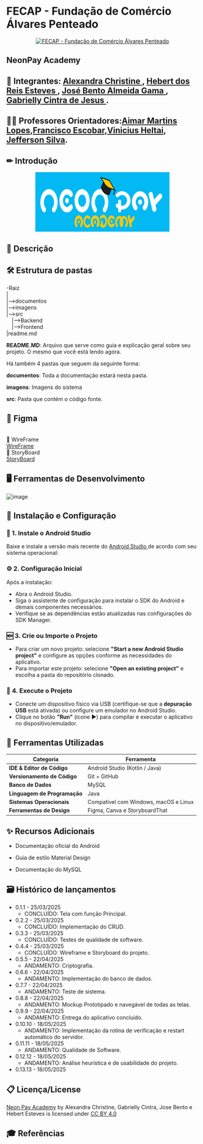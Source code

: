 # FECAP - Fundação de Comércio Álvares Penteado

<p align="center">
<a href= "https://www.fecap.br/"><img src="https://encrypted-tbn0.gstatic.com/images?q=tbn:ANd9GcRhZPrRa89Kma0ZZogxm0pi-tCn_TLKeHGVxywp-LXAFGR3B1DPouAJYHgKZGV0XTEf4AE&usqp=CAU" alt="FECAP - Fundação de Comércio Álvares Penteado" border="0"></a>
</p>


## NeonPay Academy

## 👥 Integrantes: <a href="https://www.linkedin.com/in/alexandra-christine-silva-590092257">Alexandra Christine </a>, <a href="https://linkedin.com/in/hebert-/">Hebert dos Reis Esteves	</a>, <a href="https://www.linkedin.com/in/jos%C3%A9-almeida-80063a256/">José Bento Almeida Gama </a>, <a href="https://www.linkedin.com/in/gabrielly-cintra/">Gabrielly Cintra de Jesus	</a>.


## 👨‍🏫 Professores Orientadores:<a href="https://www.linkedin.com/in/aimarlopes/">Aimar Martins Lopes</a>,<a href="https://www.linkedin.com/in/francisco-escobar/">Francisco Escobar</a>,<a href="https://www.linkedin.com/in/vheltai/">Vinicius Heltai</a>, <a href="https://www.linkedin.com/in/jefferson-o-silva/">Jefferson Silva</a>.

## ✏ Introdução



<div>
  <div align="center">
  <img src="https://github.com/2025-1-NADS3/Projeto1/blob/main/imagens/Logo.png" alt="ODS" border="0">
</div>
  
## 🔎 Descrição




## 🛠 Estrutura de pastas

-Raiz<br>
|<br>
|-->documentos<br>
|-->imagens<br>
|-->src<br>
  &emsp;|-->Backend<br>
  &emsp;|-->Frontend<br>
|readme.md<br>

<b>README.MD</b>: Arquivo que serve como guia e explicação geral sobre seu projeto. O mesmo que você está lendo agora.

Há também 4 pastas que seguem da seguinte forma:

<b>documentos</b>: Toda a documentação estará nesta pasta.

<b>imagens</b>: Imagens do sistema

<b>src</b>: Pasta que contém o código fonte.


## 📖 Figma
<br>🎨 WireFrame </br>
<a href="https://www.figma.com/design/fJi0BJh1UnpZ2pNsil4LDm/WireFrame--Grupo-1.?node-id=49-4&t=pewvPpg1QO1NQwo0-1">WireFrame </a>
<br>🎨 StoryBoard</br>
<a href="https://www.canva.com/design/DAGik0tm6I0/M8exD_9sd5LbMnnHM4bcGg/edit?utm_content=DAGik0tm6I0&utm_campaign=designshare&utm_medium=link2&utm_source=sharebutton">StoryBoard </a>



## 🖥️ Ferramentas de Desenvolvimento
![image](https://github.com/user-attachments/assets/2aa2c6fb-8556-4d25-ace6-b30d163f316d)





## 🚀 Instalação e Configuração

### 📲 1. Instale o Android Studio

Baixe e instale a versão mais recente do <a href="https://developer.android.com/studio"> Android Studio </a>  de acordo com seu sistema operacional:


### ⚙️ 2. Configuração Inicial

Após a instalação:
- Abra o Android Studio.
- Siga o assistente de configuração para instalar o SDK do Android e demais componentes necessários.
- Verifique se as dependências estão atualizadas nas configurações do SDK Manager.

### 🆕 3. Crie ou Importe o Projeto

- Para criar um novo projeto: selecione **"Start a new Android Studio project"** e configure as opções conforme as necessidades do aplicativo.
- Para importar este projeto: selecione **"Open an existing project"** e escolha a pasta do repositório clonado.

### 🏃 4. Execute o Projeto

- Conecte um dispositivo físico via USB (certifique-se que a **depuração USB** está ativada) ou configure um emulador no Android Studio.
- Clique no botão **"Run"** (ícone ▶) para compilar e executar o aplicativo no dispositivo/emulador.

## 🔧 Ferramentas Utilizadas

| Categoria                    | Ferramenta                                        |
|------------------------------|---------------------------------------------------|
| **IDE & Editor de Código**    | Android Studio (Kotlin / Java)                   |
| **Versionamento de Código**   | Git + GitHub                                     |
| **Banco de Dados**          | MySQL                                             |
| **Linguagem de Programação**  | Java                                             |
| **Sistemas Operacionais**     | Compatível com Windows, macOS e Linux            |
| **Ferramentas de Design**     | Figma, Canva e StoryboardThat                    |

## ✨ Recursos Adicionais

- Documentação oficial do Android

- Guia de estilo Material Design

- Documentação do MySQL 
## 🗃 Histórico de lançamentos
* 0.1.1 - 25/03/2025
   * CONCLUÍDO: Tela com função Principal.
* 0.2.2 - 25/03/2025
   * CONCLUÍDO: Implementação do CRUD.
* 0.3.3 - 25/03/2025
   * CONCLUÍDO: Testes de qualidade de software.
* 0.4.4 - 25/03/2025
   * CONCLUÍDO:  Wireframe e Storyboard do projeto.
* 0.5.5 - 22/04/2025
   * ANDAMENTO: Criptografia.
* 0.6.6 -  22/04/2025
   * ANDAMENTO: Implementação do banco de dados.
* 0.7.7 -  22/04/2025
   * ANDAMENTO: Teste de sistema.
* 0.8.8 -  22/04/2025
   * ANDAMENTO: Mockup Prototipado e navegável de todas as telas.
* 0.9.9 -  22/04/2025
   * ANDAMENTO: Entrega do aplicativo concluido.
* 0.10.10 -  18/05/2025
   * ANDAMENTO: Implementação da rotina de verificação e restart automático do servidor.
* 0.11.11 -  18/05/2025
     * ANDAMENTO: Qualidade de Software.
* 0.12.12 -  18/05/2025
    * ANDAMENTO: Análise heurística e de usabilidade do projeto.
* 0.13.13 -  18/05/2025

 

## 📋 Licença/License
<p xmlns:cc="http://creativecommons.org/ns#" xmlns:dct="http://purl.org/dc/terms/"><a property="dct:title" rel="cc:attributionURL" href="https://github.com/2025-1-NADS3/Projeto1">Neon Pay Academy</a> by <span property="cc:attributionName">Alexandra Christine, Gabrielly Cintra, Jose Bento e Hebert Esteves</span> is licensed under <a href="https://creativecommons.org/licenses/by/4.0/?ref=chooser-v1" target="_blank" rel="license noopener noreferrer" style="display:inline-block;">CC BY 4.0<img style="height:22px!important;margin-left:3px;vertical-align:text-bottom;" src="https://mirrors.creativecommons.org/presskit/icons/cc.svg?ref=chooser-v1" alt=""><img style="height:22px!important;margin-left:3px;vertical-align:text-bottom;" src="https://mirrors.creativecommons.org/presskit/icons/by.svg?ref=chooser-v1" alt=""></a></p>


## 🎓 Referências


